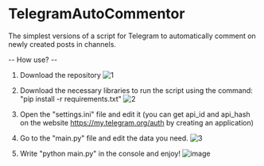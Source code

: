 # TelegramAutoCommentor
The simplest versions of a script for Telegram to automatically comment on newly created posts in channels.

-- How use? --

1. Download the repository
![1](https://github.com/VookeZX/TelegramAutoCommentor/assets/78411508/8e410b21-1272-4ac1-b4c3-ddac3cef30c2)

2. Download the necessary libraries to run the script using the command: "pip install -r requirements.txt"
![2](https://github.com/VookeZX/TelegramAutoCommentor/assets/78411508/cc95bedb-e5e6-4de3-9c1e-7e3cf7e6de53)

3. Open the "settings.ini" file and edit it (you can get api_id and api_hash on the website https://my.telegram.org/auth by creating an application)

4. Go to the "main.py" file and edit the data you need.
![3](https://github.com/VookeZX/TelegramAutoCommentor/assets/78411508/3491d85b-4cd4-40b1-8e7f-c1c8636c9aba)

5. Write "python main.py" in the console and enjoy!
![image](https://github.com/VookeZX/TelegramAutoCommentor/assets/78411508/6f4ce383-7fc9-495c-953d-fa8c2e5d26fc)
